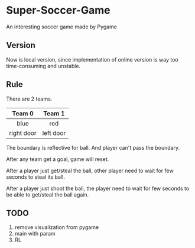 # Super-Soccer-Game
An interesting soccer game made by Pygame

## Version
Now is local version, since implementation of online version is way too
time-consuming and unstable.

## Rule
There are 2 teams.

| Team 0 | Team 1 |
| :----: | :----: |
|blue|red|
|right door| left door |

The boundary is reflective for ball. And player can't pass the boundary.

After any team get a goal, game will reset.

After a player just get/steal the ball, other player need to wait for few seconds to steal its ball.

After a player just shoot the ball, the player need to wait for few seconds to be able to get/steal the ball again.

## TODO
1. remove visualization from pygame
2. main with param
3. RL
